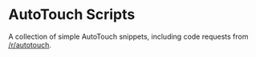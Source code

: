 # AutoTouch Scripts #

A collection of simple AutoTouch snippets, including code requests from [/r/autotouch](https://www.reddit.com/r/autotouch). 